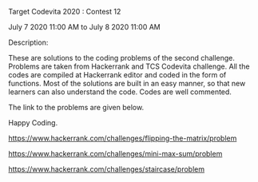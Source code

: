 Target Codevita 2020 : Contest 12

July 7 2020 11:00 AM to July 8 2020 11:00 AM

Description:

These are solutions to the coding problems of the second challenge. Problems are taken from Hackerrank and TCS Codevita challenge. All the codes are compiled at Hackerrank editor and coded in the form of functions. Most of the solutions are built in an easy manner, so that new learners can also understand the code. Codes are well commented.

The link to the problems are given below.

Happy Coding.

https://www.hackerrank.com/challenges/flipping-the-matrix/problem

https://www.hackerrank.com/challenges/mini-max-sum/problem

https://www.hackerrank.com/challenges/staircase/problem
